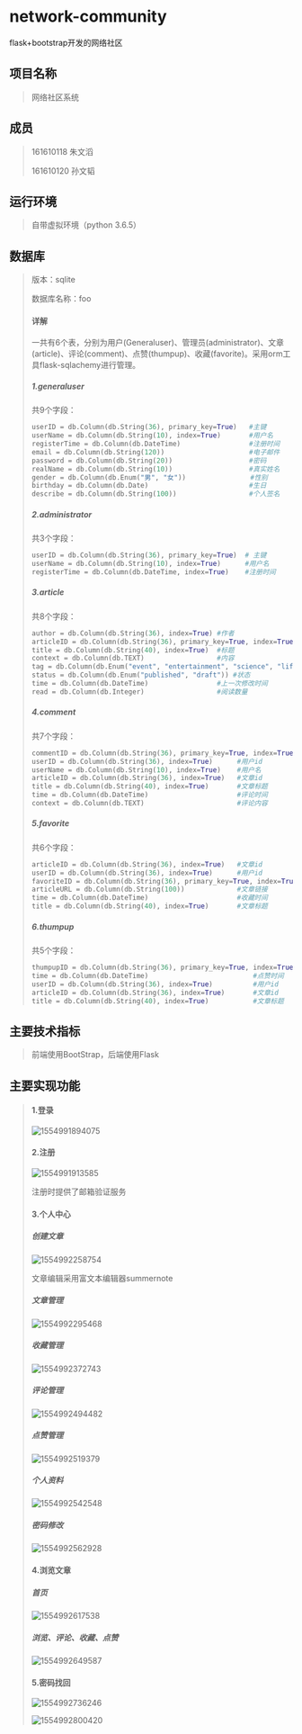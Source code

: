 # network-community
flask+bootstrap开发的网络社区

## 项目名称

> 网络社区系统

## 成员

> 161610118  朱文滔
>
> 161610120  孙文韬

## 运行环境

> 自带虚拟环境（python 3.6.5）

## 数据库

> 版本：sqlite
>
> 数据库名称：foo
>
> #### 详解
>
> 一共有6个表，分别为用户(Generaluser)、管理员(administrator)、文章(article)、评论(comment)、点赞(thumpup)、收藏(favorite)。采用orm工具flask-sqlachemy进行管理。
>
> ##### 1.generaluser
>
> 共9个字段：
>
> ```python
> userID = db.Column(db.String(36), primary_key=True)   #主键
> userName = db.Column(db.String(10), index=True)       #用户名
> registerTime = db.Column(db.DateTime)                 #注册时间
> email = db.Column(db.String(120))                     #电子邮件
> password = db.Column(db.String(20))                   #密码
> realName = db.Column(db.String(10))                   #真实姓名
> gender = db.Column(db.Enum("男", "女"))                #性别
> birthday = db.Column(db.Date)                         #生日
> describe = db.Column(db.String(100))                  #个人签名
> ```
>
> ##### 2.administrator
>
> 共3个字段：
>
> ```python
> userID = db.Column(db.String(36), primary_key=True)  # 主键
> userName = db.Column(db.String(10), index=True)      #用户名
> registerTime = db.Column(db.DateTime, index=True)    #注册时间
> ```
>
> ##### 3.article
>
> 共8个字段：
>
> ```python
> author = db.Column(db.String(36), index=True) #作者
> articleID = db.Column(db.String(36), primary_key=True, index=True)  #主键
> title = db.Column(db.String(40), index=True)  #标题
> context = db.Column(db.TEXT)                  #内容
> tag = db.Column(db.Enum("event", "entertainment", "science", "life", "trip"))                                      #标签
> status = db.Column(db.Enum("published", "draft")) #状态
> time = db.Column(db.DateTime)                 #上一次修改时间
> read = db.Column(db.Integer)                  #阅读数量
> ```
>
> ##### 4.comment
>
> 共7个字段：
>
> ```python
> commentID = db.Column(db.String(36), primary_key=True, index=True)#主键
> userID = db.Column(db.String(36), index=True)      #用户id
> userName = db.Column(db.String(10), index=True)    #用户名
> articleID = db.Column(db.String(36), index=True)   #文章id
> title = db.Column(db.String(40), index=True)       #文章标题
> time = db.Column(db.DateTime)                      #评论时间
> context = db.Column(db.TEXT)                       #评论内容
> ```
>
> ##### 5.favorite
>
> 共6个字段：
>
> ```python
> articleID = db.Column(db.String(36), index=True)   #文章id
> userID = db.Column(db.String(36), index=True)      #用户id
> favoriteID = db.Column(db.String(36), primary_key=True, index=True)#主键
> articleURL = db.Column(db.String(100))             #文章链接
> time = db.Column(db.DateTime)                      #收藏时间
> title = db.Column(db.String(40), index=True)       #文章标题
> ```
>
> ##### 6.thumpup
>
> 共5个字段：
>
> ```python
> thumpupID = db.Column(db.String(36), primary_key=True, index=True)#主键
> time = db.Column(db.DateTime)                          #点赞时间
> userID = db.Column(db.String(36), index=True)          #用户id
> articleID = db.Column(db.String(36), index=True)       #文章id
> title = db.Column(db.String(40), index=True)           #文章标题
> ```

## 主要技术指标

> 前端使用BootStrap，后端使用Flask

## 主要实现功能

> #### 1.登录
>
> ![1554991894075](./Typora/typora-user-images/1554991894075.png)
>
> #### 2.注册
>
> ![1554991913585](\typora-user-images\1554991913585.png)
>
> 注册时提供了邮箱验证服务
>
> #### 3.个人中心
>
> ##### 创建文章
>
> ![1554992258754](\typora-user-images\1554992258754.png)
>
> 文章编辑采用富文本编辑器summernote
>
> ##### 文章管理
>
> ![1554992295468](\typora-user-images\1554992295468.png)
>
> ##### 收藏管理
>
> ![1554992372743](\typora-user-images\1554992372743.png)
>
> ##### 评论管理
>
> ![1554992494482](\typora-user-images\1554992494482.png)
>
> ##### 点赞管理
>
> ![1554992519379](\typora-user-images\1554992519379.png)
>
> ##### 个人资料
>
> ![1554992542548](\typora-user-images\1554992542548.png)
>
> ##### 密码修改
>
> ![1554992562928](\typora-user-images\1554992562928.png)
>
> #### 4.浏览文章
>
> ##### 首页
>
> ![1554992617538](\typora-user-images\1554992617538.png)
>
> ##### 浏览、评论、收藏、点赞
>
> ![1554992649587](\typora-user-images\1554992649587.png)
>
> #### 5.密码找回
>
> ![1554992736246](\typora-user-images\1554992736246.png)
>
> ![1554992800420](\typora-user-images\1554992800420.png)







